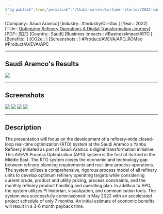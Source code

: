 ```yaml
---
{"dg-publish":true,"permalink":"/thibs-corner/customer-stories/2022-saudi-aramco-optimizing-refinery-operations-a-digital-transformation-journey/","noteIcon":""}
---
```


[Company:: Saudi Aramco]
[Industry:: #Industry/Oil-Gas ]
[Year:: 2022]
[Title:: [Optimizing Refinery Operations A Digital Transformation Journey](https://resources.osisoft.com/presentations/saudi-aramco--optimizing-refinery-operations-%E2%80%93-a-digital-transformation-journey/)]
[PDF:: [PDF](https://cdn.osisoft.com/osi/presentations/2022-AVEVA-San-Francisco/UC22NA-02OG70-Aramco-Raven-Optimizing-Refinery-Operations.pdf)]
[Country:: Saudi]
[Business Impacts:: #BusinessImpact/RTO ]
[Benefits:: ]
[CO2e:: ]
[Screenshots:: ] 
#Product/AVEVA/APO_ROMeo #Product/AVEVA/APC

---
## Saudi Aramco's Results
![](https://i.imgur.com/es6GLjr.png)

---
## Screenshots
![](https://i.imgur.com/wDUL9DF.png)
![](https://i.imgur.com/APkzVjw.png)
![](https://i.imgur.com/1f7d9sl.png)
![](https://i.imgur.com/9lUpiMb.png)


---
## Description
The presentation will focus on the development of a refinery-wide closed-loop real-time optimization (RTO) system at the Saudi Aramco s Yanbu Refinery initiated as part of Saudi Aramco s digital transformation initiative. This AVEVA Process Optimization (APO) system is the first of its kind in the Middle East. The RTO system closes the economic and technology gap between refinery planning requirements and real-time process operations. The system utilizes a comprehensive, rigorous process model of all refinery units to develop optimum refinery operating targets while considering current crude, product and utility pricing, process constraints, and the monthly refinery product handling and operating plan. In addition to APO, the system utilizes PI historian, visualization, and communication tools. The system was successfully commissioned in May 2022 with an accelerated project schedule of only 7 months. An initial estimate of economic benefits will result in a 3-6 month payback time.